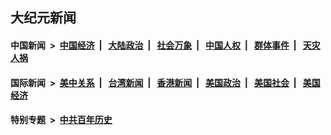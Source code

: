 ## 大纪元新闻

#### 中国新闻 &nbsp;>&nbsp; [中国经济](indexes/ncid283/README.md?08172045) &nbsp;| &nbsp; [大陆政治](indexes/ncid277/README.md?08172045) &nbsp;| &nbsp; [社会万象](indexes/ncid282/README.md?08172045) &nbsp;| &nbsp; [中国人权](indexes/ncid278/README.md?08172045) &nbsp;| &nbsp; [群体事件](indexes/ncid279/README.md?08172045) &nbsp;| &nbsp; [天灾人祸](indexes/ncid280/README.md?08172045)

#### 国际新闻 &nbsp;>&nbsp; [美中关系](indexes/nf1412576/README.md?08172045) &nbsp;| &nbsp; [台湾新闻](indexes/ncid1349361/README.md?08172045) &nbsp;| &nbsp; [香港新闻](indexes/ncid1349362/README.md?08172045) &nbsp;| &nbsp; [美国政治](indexes/ncid1078159/README.md?08172045) &nbsp;| &nbsp; [美国社会](indexes/ncid1078160/README.md?08172045) &nbsp;| &nbsp; [美国经济](indexes/ncid1078158/README.md?08172045)

#### 特别专题 &nbsp;>&nbsp; [中共百年历史](https://github.com/easy2view/epoch-special/blob/master/README.md?08172045)  
